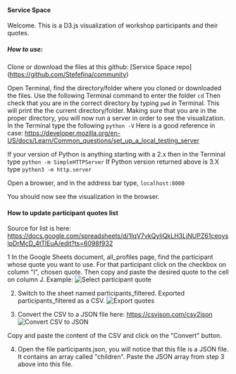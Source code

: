 #### Service Space

Welcome. This is a D3.js visualization of workshop participants and their quotes.

##### How to use:

Clone or download the files at this github: [Service Space repo] (https://github.com/Stefefina/community)

Open Terminal, find the directory/folder where you cloned or downloaded the files.
Use the following Terminal command to enter the folder
```cd```
Then check that you are in the correct directory by typing ```pwd``` in Terminal. This will print the the current directory/folder.
Making sure that you are in the proper directory, you will now run a server in order to see the visualization. In the Terminal
type the following ```python -V```
Here is a good reference in case: https://developer.mozilla.org/en-US/docs/Learn/Common_questions/set_up_a_local_testing_server

If your version of Python is anything starting with a 2.x then in the Terminal type ```python -m SimpleHTTPServer```
If Python version returned above is 3.X type ```python3 -m http.server```

Open a browser, and in the address bar type, ```localhost:8000```

You should now see the visualization in the browser.

#### How to update participant quotes list

Source for list is here: https://docs.google.com/spreadsheets/d/1IqV7vkQyIiQkLH3LjNUPZ61ceoyslpDrMcD_4tTlEuA/edit?ts=6098f932

1 In the Google Sheets document, all_profiles page, find the participant whose quote you want to use.
For that participant click on the checkbox on column "I", chosen quote.
Then copy and paste the desired quote to the cell on column J.
Example:
![Select participant quote](/documentation/select-quote.jpg "Select quote")

2) Switch to the sheet named participants_filtered.
 Exported participants_filtered as a CSV.
 ![Export quotes](/documentation/export-quotes.jpg "Export quotes")

3) Convert the CSV to a JSON file here: https://csvjson.com/csv2json
![Convert CSV to JSON](/documentation/csv-to-json.jpg "Convert CSV to JSON")

Copy and paste the content of the CSV and click on the "Convert" button.

4) Open the file participants.json, you will notice that this file is a JSON file. It contains an array called "children".
Paste the JSON array from step 3 above into this file.


